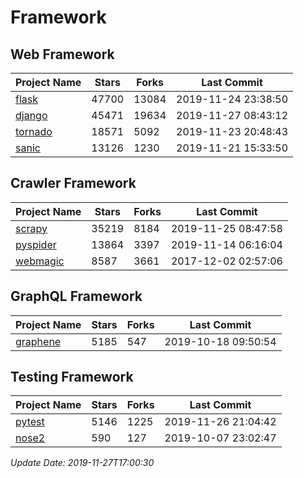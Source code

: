 # Framework

## Web Framework

| Project Name | Stars | Forks | Last Commit |
| ------------ | ----- | ----- | ----------- |
| [flask](https://github.com/pallets/flask) | 47700 | 13084 | 2019-11-24 23:38:50 |
| [django](https://github.com/django/django) | 45471 | 19634 | 2019-11-27 08:43:12 |
| [tornado](https://github.com/tornadoweb/tornado) | 18571 | 5092 | 2019-11-23 20:48:43 |
| [sanic](https://github.com/huge-success/sanic) | 13126 | 1230 | 2019-11-21 15:33:50 |

## Crawler Framework

| Project Name | Stars | Forks | Last Commit |
| ------------ | ----- | ----- | ----------- |
| [scrapy](https://github.com/scrapy/scrapy) | 35219 | 8184 | 2019-11-25 08:47:58 |
| [pyspider](https://github.com/binux/pyspider) | 13864 | 3397 | 2019-11-14 06:16:04 |
| [webmagic](https://github.com/code4craft/webmagic) | 8587 | 3661 | 2017-12-02 02:57:06 |

## GraphQL Framework

| Project Name | Stars | Forks | Last Commit |
| ------------ | ----- | ----- | ----------- |
| [graphene](https://github.com/graphql-python/graphene) | 5185 | 547 | 2019-10-18 09:50:54 |

## Testing Framework

| Project Name | Stars | Forks | Last Commit |
| ------------ | ----- | ----- | ----------- |
| [pytest](https://github.com/pytest-dev/pytest) | 5146 | 1225 | 2019-11-26 21:04:42 |
| [nose2](https://github.com/nose-devs/nose2) | 590 | 127 | 2019-10-07 23:02:47 |

*Update Date: 2019-11-27T17:00:30*